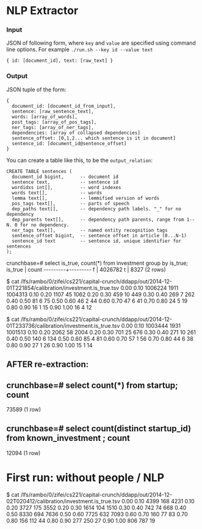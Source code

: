 # NLP Extractor

### Input

JSON of following form, where `key` and `value` are specified using command line options. For example `./run.sh --key id --value text`

    { id: [document_id], text: [raw_text] }

### Output

JSON tuple of the form:

    {
      document_id: [document_id_from_input],
      sentence: [raw_sentence_text],
      words: [array_of_words],
      post_tags: [array_of_pos_tags],
      ner_tags: [array_of_ner_tags],
      dependencies: [array of collapsed dependencies]
      sentence_offset: [0,1,2... which sentence is it in document]
      sentence_id: [document_id@sentence_offset]
    }

You can create a table like this, to be the `output_relation`:

    CREATE TABLE sentences (
      document_id bigint,      -- document id
      sentence text,           -- sentence id
      wordidxs int[],          -- word indexes
      words text[],            -- words
      lemma text[],            -- lemmified version of words
      pos_tags text[],         -- parts of speech
      dep_paths text[],        -- dependency path labels. "_" for no dependency
      dep_parents text[],      -- dependency path parents, range from 1--N. 0 for no dependency.
      ner_tags text[],         -- named entity recognition tags
      sentence_offset bigint,  -- sentence offset in article (0...N-1)
      sentence_id text         -- sentence id, unique identifier for sentences
    );

crunchbase=# select is_true, count(*) from investment group by is_true;
 is_true |  count
---------+---------
 f       | 4026782
 t       |    8327
(2 rows)


$ cat /lfs/rambo/0/zifei/cs221/capital-crunch/ddapp/out/2014-12-01T221854/calibration/investment.is_true.tsv
0.00    0.10    1006224 1911    1004313
0.10    0.20    1107    45      1062
0.20    0.30    459     10      449
0.30    0.40    269     7       262
0.40    0.50    81      6       75
0.50    0.60    46      2       44
0.60    0.70    47      6       41
0.70    0.80    24      5       19
0.80    0.90    16      1       15
0.90    1.00    16      4       12

$ cat /lfs/rambo/0/zifei/cs221/capital-crunch/ddapp/out/2014-12-01T233736/calibration/investment.is_true.tsv
0.00    0.10    1003444 1931    1001513
0.10    0.20    2062    58      2004
0.20    0.30    701     25      676
0.30    0.40    271     10      261
0.40    0.50    140     6       134
0.50    0.60    85      4       81
0.60    0.70    57      1       56
0.70    0.80    44      6       38
0.80    0.90    27      1       26
0.90    1.00    15      1       14


## AFTER re-extraction:

crunchbase=# select count(*) from startup;
 count
-------
 73589
(1 row)

crunchbase=# select count(distinct startup_id) from known_investment ;
 count
-------
 12094
(1 row)

# First run: without people / NLP
$ cat /lfs/rambo/0/zifei/cs221/capital-crunch/ddapp/out/2014-12-02T020412/calibration/investment.is_true.tsv
0.00    0.10    4399    168     4231
0.10    0.20    3727    175     3552
0.20    0.30    1614    104     1510
0.30    0.40    742     74      668
0.40    0.50    8330    694     7636
0.50    0.60    7725    632     7093
0.60    0.70    160     77      83
0.70    0.80    156     112     44
0.80    0.90    277     250     27
0.90    1.00    806     787     19